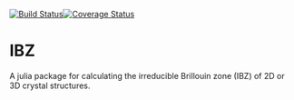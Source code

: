[![Build Status](
https://travis-ci.com/jerjorg/IBZ.jl.svg?branch=master)](
https://travis-ci.com/jerjorg/IBZ.jl)[![Coverage Status](
https://coveralls.io/repos/github/jerjorg/IBZ.jl/badge.svg?branch=master)](
https://coveralls.io/github/jerjorg/IBZ.jl?branch=master)

# IBZ
A julia package for calculating the irreducible Brillouin zone (IBZ) of 2D or
3D crystal structures.
